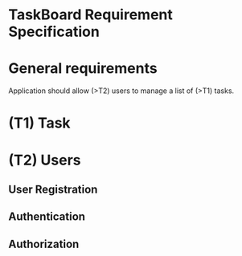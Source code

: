 # TaskBoard Requirement Specification

#  General requirements

Application should allow (>T2) users to manage a list of (>T1) tasks.

# (T1) Task

# (T2) Users

## User Registration

## Authentication

## Authorization
